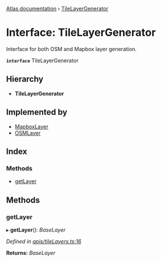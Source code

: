 [Atlas documentation](../globals.md) › [TileLayerGenerator](tilelayergenerator.md)

# Interface: TileLayerGenerator

Interface for both OSM and Mapbox layer generation.

**`interface`** TileLayerGenerator

## Hierarchy

* **TileLayerGenerator**

## Implemented by

* [MapboxLayer](../classes/mapboxlayer.md)
* [OSMLayer](../classes/osmlayer.md)

## Index

### Methods

* [getLayer](tilelayergenerator.md#getlayer)

## Methods

###  getLayer

▸ **getLayer**(): *BaseLayer*

*Defined in [apis/tileLayers.ts:16](https://github.com/chronark/atlas/blob/e581107/src/apis/tileLayers.ts#L16)*

**Returns:** *BaseLayer*
